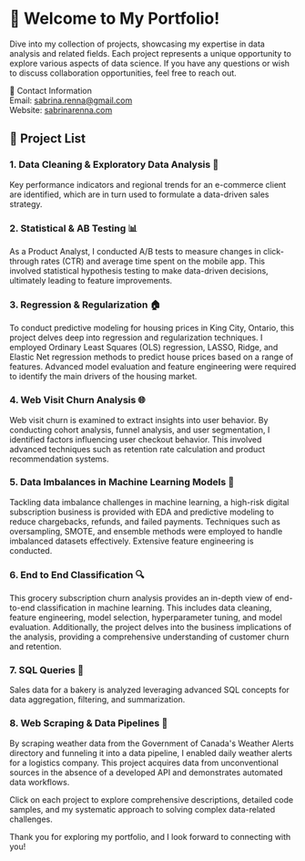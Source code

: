 # 👋 Welcome to My Portfolio!
Dive into my collection of projects, showcasing my expertise in data analysis and related fields. Each project represents a unique opportunity to explore various aspects of data science. If you have any questions or wish to discuss collaboration opportunities, feel free to reach out.

📧 Contact Information<br/>
Email: sabrina.renna@gmail.com<br/> 
Website: [sabrinarenna.com](https://sabrinarenna.com)<br/>


## 📂 Project List
### 1. Data Cleaning & Exploratory Data Analysis 🧹
Key performance indicators and regional trends for an e-commerce client are identified, which are in turn used to formulate a data-driven sales strategy.

### 2. Statistical & AB Testing 📊
As a Product Analyst, I conducted A/B tests to measure changes in click-through rates (CTR) and average time spent on the mobile app. This involved statistical hypothesis testing to make data-driven decisions, ultimately leading to feature improvements.

### 3. Regression & Regularization 🏠
To conduct predictive modeling for housing prices in King City, Ontario, this project delves deep into regression and regularization techniques. I employed Ordinary Least Squares (OLS) regression, LASSO, Ridge, and Elastic Net regression methods to predict house prices based on a range of features. Advanced model evaluation and feature engineering were required to identify the main drivers of the housing market.

### 4. Web Visit Churn Analysis 🌐
Web visit churn is examined to extract insights into user behavior. By conducting cohort analysis, funnel analysis, and user segmentation, I identified factors influencing user checkout behavior. This involved advanced techniques such as retention rate calculation and product recommendation systems.

### 5. Data Imbalances in Machine Learning Models 🤖
Tackling data imbalance challenges in machine learning, a high-risk digital subscription business is provided with EDA and predictive modeling to reduce chargebacks, refunds, and failed payments. Techniques such as oversampling, SMOTE, and ensemble methods were employed to handle imbalanced datasets effectively. Extensive feature engineering is conducted.

### 6. End to End Classification 🔍
This grocery subscription churn analysis provides an in-depth view of end-to-end classification in machine learning. This includes data cleaning, feature engineering, model selection, hyperparameter tuning, and model evaluation. Additionally, the project delves into the business implications of the analysis, providing a comprehensive understanding of customer churn and retention.

### 7. SQL Queries 💼
Sales data for a bakery is analyzed leveraging advanced SQL concepts for data aggregation, filtering, and summarization. 

### 8. Web Scraping & Data Pipelines 🚀
By scraping weather data from the Government of Canada's Weather Alerts directory and funneling it into a data pipeline, I enabled daily weather alerts for a logistics company. This project acquires data from unconventional sources in the absence of a developed API and demonstrates automated data workflows.

Click on each project to explore comprehensive descriptions, detailed code samples, and my systematic approach to solving complex data-related challenges.

Thank you for exploring my portfolio, and I look forward to connecting with you! 

